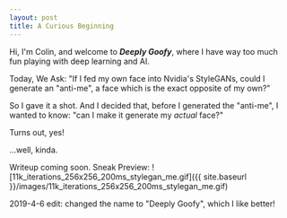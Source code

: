 ```yaml
---
layout: post
title: A Curious Beginning
---
```


Hi, I'm Colin, and welcome to **_Deeply Goofy_**, where I have way too much fun playing with deep learning and AI. 

Today, We Ask: "If I fed my own face into Nvidia's StyleGANs, could I generate an "anti-me", a face which is the exact opposite of my own?"

So I gave it a shot. And I decided that, before I generated the "anti-me", I wanted to know: "can I make it generate my _actual_ face?" 

Turns out, yes! 

...well, kinda.

Writeup coming soon. Sneak Preview: ![11k_iterations_256x256_200ms_stylegan_me.gif]({{ site.baseurl }}/images/11k_iterations_256x256_200ms_stylegan_me.gif)

2019-4-6 edit: changed the name to "Deeply Goofy", which I like better!